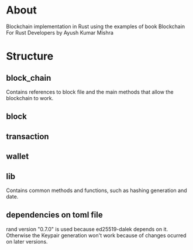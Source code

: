 # About
Blockchain implementation in Rust using the examples of book Blockchain For Rust Developers by Ayush Kumar Mishra

# Structure

## block_chain
Contains references to block file and the main methods that allow the blockchain to work.

## block

## transaction

## wallet

## lib
Contains common methods and functions, such as hashing generation and date.

## dependencies on toml file
rand version "0.7.0" is used because ed25519-dalek depends on it. Otherwise the Keypair generation won't work because of changes ocurred on later versions.